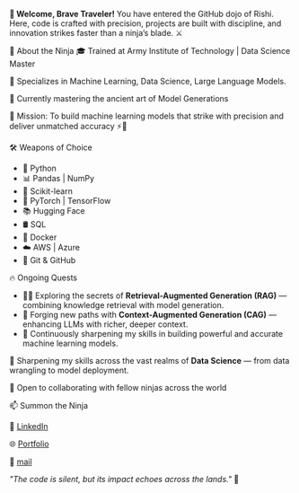 ****🥷 Welcome, Brave Traveler!****
You have entered the GitHub dojo of Rishi.
Here, code is crafted with precision, projects are built with discipline, and innovation strikes faster than a ninja’s blade. ⚔️

🧙 About the Ninja
🎓 Trained at  Army Institute of Technology | Data Science Master

🥷 Specializes in Machine Learning, Data Science, Large Language Models.

🧘 Currently mastering the ancient art of Model Generations

🏹 Mission: To build machine learning models that strike with precision and deliver unmatched accuracy ⚡🎯

🛠️ Weapons of Choice
- 🐍 Python
- 📊 Pandas | NumPy
- 🎯 Scikit-learn
- 🧠 PyTorch | TensorFlow
- 📚 Hugging Face
- 🛢️ SQL
- 🐳 Docker
- ☁️ AWS | Azure
- 🧩 Git & GitHub

🔥 Ongoing Quests
- 🧙‍♂️ Exploring the secrets of **Retrieval-Augmented Generation (RAG)** — combining knowledge retrieval with model generation.
- 🧠 Forging new paths with **Context-Augmented Generation (CAG)** — enhancing LLMs with richer, deeper context.
- 🥷 Continuously sharpening my skills in building powerful and accurate machine learning models.

🥷 Sharpening my skills across the vast realms of **Data Science** — from data wrangling to model deployment.

🌟 Open to collaborating with fellow ninjas across the world

📫 Summon the Ninja

💼 [LinkedIn](https://www.linkedin.com/in/rishikant-mallick-00120b222/)

🌐 [Portfolio](rishikantmallick.me/portfolio/)

📧 [mail](rishikantmallick14@gmail.com)

*"The code is silent, but its impact echoes across the lands."* 🌌
